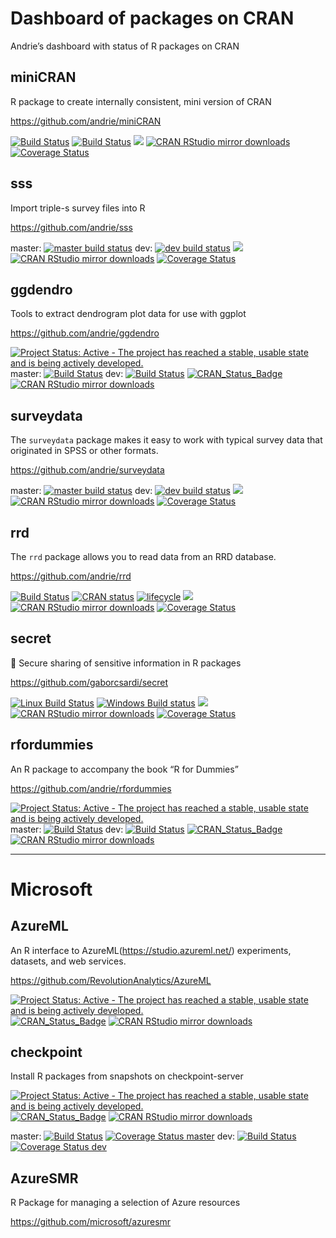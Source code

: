 Dashboard of packages on CRAN
================

Andrie’s dashboard with status of R packages on CRAN

## miniCRAN

R package to create internally consistent, mini version of CRAN

<https://github.com/andrie/miniCRAN>

[![Build
Status](https://travis-ci.org/andrie/miniCRAN.svg?branch=master)](https://travis-ci.org/andrie/miniCRAN)
[![Build
Status](https://travis-ci.org/andrie/miniCRAN.svg?branch=dev)](https://travis-ci.org/andrie/miniCRAN)
[![](http://www.r-pkg.org/badges/version/miniCRAN)](http://www.r-pkg.org/pkg/miniCRAN)
[![CRAN RStudio mirror
downloads](http://cranlogs.r-pkg.org/badges/miniCRAN)](http://www.r-pkg.org/pkg/miniCRAN)
[![Coverage
Status](https://img.shields.io/codecov/c/github/andrie/miniCRAN/master.svg)](https://codecov.io/github/andrie/miniCRAN?branch=master)

## sss

Import triple-s survey files into R

<https://github.com/andrie/sss>

master: [![master build
status](https://travis-ci.org/andrie/sss.svg?branch=master)](https://travis-ci.org/andrie/sss)
dev: [![dev build
status](https://travis-ci.org/andrie/sss.svg?branch=dev)](https://travis-ci.org/andrie/sss)
[![](http://www.r-pkg.org/badges/version/sss)](http://www.r-pkg.org/pkg/sss)
[![CRAN RStudio mirror
downloads](http://cranlogs.r-pkg.org/badges/sss)](http://www.r-pkg.org/pkg/secret)
[![Coverage
Status](https://img.shields.io/codecov/c/github/andrie/sss/master.svg)](https://codecov.io/github/andrie/sss?branch=master)

## ggdendro

Tools to extract dendrogram plot data for use with ggplot

<https://github.com/andrie/ggdendro>

[![Project Status: Active - The project has reached a stable, usable
state and is being actively
developed.](http://www.repostatus.org/badges/latest/active.svg)](http://www.repostatus.org/#active)
master:
[<img src="https://travis-ci.org/andrie/ggdendro.svg?branch=master" alt="Build Status" />](https://travis-ci.org/andrie/ggdendro)
dev:
[<img src="https://travis-ci.org/andrie/ggdendro.svg?branch=dev" alt="Build Status" />](https://travis-ci.org/andrie/ggdendro)
[![CRAN\_Status\_Badge](http://www.r-pkg.org/badges/version/ggdendro)](http://cran.r-project.org/package=ggdendro)
[![CRAN RStudio mirror
downloads](http://cranlogs.r-pkg.org/badges/ggdendro)](http://www.r-pkg.org/pkg/ggdendro)

## surveydata

The `surveydata` package makes it easy to work with typical survey data
that originated in SPSS or other formats.

<https://github.com/andrie/surveydata>

master: [![master build
status](https://travis-ci.org/andrie/surveydata.svg?branch=master)](https://travis-ci.org/andrie/surveydata)
dev: [![dev build
status](https://travis-ci.org/andrie/surveydata.svg?branch=dev)](https://travis-ci.org/andrie/surveydata)
[![](http://www.r-pkg.org/badges/version/surveydata)](http://www.r-pkg.org/pkg/surveydata)
[![CRAN RStudio mirror
downloads](http://cranlogs.r-pkg.org/badges/surveydata)](http://www.r-pkg.org/pkg/surveydata)
[![Coverage
Status](https://img.shields.io/codecov/c/github/andrie/surveydata/master.svg)](https://codecov.io/github/andrie/surveydata?branch=master)

## rrd

The `rrd` package allows you to read data from an RRD database.

<https://github.com/andrie/rrd>

[![Build
Status](https://travis-ci.org/andrie/rrd.svg?branch=master)](https://travis-ci.org/andrie/rrd)
[![CRAN
status](https://www.r-pkg.org/badges/version/rrd)](https://cran.r-project.org/package=rrd)
[![lifecycle](https://img.shields.io/badge/lifecycle-maturing-blue.svg)](https://www.tidyverse.org/lifecycle/#maturing)
[![](http://www.r-pkg.org/badges/version/rrd)](http://www.r-pkg.org/pkg/rrd)
[![CRAN RStudio mirror
downloads](http://cranlogs.r-pkg.org/badges/rrd)](http://www.r-pkg.org/pkg/rrd)
[![Coverage
Status](https://img.shields.io/codecov/c/github/andrie/rrd/master.svg)](https://codecov.io/github/andrie/rrd?branch=master)

## secret

🔐 Secure sharing of sensitive information in R packages

<https://github.com/gaborcsardi/secret>

[![Linux Build
Status](https://travis-ci.org/gaborcsardi/secret.svg?branch=master)](https://travis-ci.org/gaborcsardi/secret)
[![Windows Build
status](https://ci.appveyor.com/api/projects/status/github/gaborcsardi/secret?svg=true)](https://ci.appveyor.com/project/gaborcsardi/secret)
[![](http://www.r-pkg.org/badges/version/secret)](http://www.r-pkg.org/pkg/secret)
[![CRAN RStudio mirror
downloads](http://cranlogs.r-pkg.org/badges/secret)](http://www.r-pkg.org/pkg/secret)
[![Coverage
Status](https://img.shields.io/codecov/c/github/gaborcsardi/secret/master.svg)](https://codecov.io/github/gaborcsardi/secret?branch=master)

## rfordummies

An R package to accompany the book “R for Dummies”

<https://github.com/andrie/rfordummies>

[![Project Status: Active - The project has reached a stable, usable
state and is being actively
developed.](http://www.repostatus.org/badges/latest/active.svg)](http://www.repostatus.org/#active)
master:
[<img src="https://travis-ci.org/andrie/rfordummies.svg" alt="Build Status" />](https://travis-ci.org/andrie/rfordummies)
dev:
[<img src="https://travis-ci.org/andrie/rfordummies.svg?branch=dev" alt="Build Status" />](https://travis-ci.org/andrie/rfordummies)
[![CRAN\_Status\_Badge](http://www.r-pkg.org/badges/version/rfordummies)](http://cran.r-project.org/package=rfordummies)
[![CRAN RStudio mirror
downloads](http://cranlogs.r-pkg.org/badges/rfordummies)](http://www.r-pkg.org/pkg/rfordummies)

-----

# Microsoft

## AzureML

An R interface to AzureML(<https://studio.azureml.net/>) experiments,
datasets, and web services.

<https://github.com/RevolutionAnalytics/AzureML>

[![Project Status: Active - The project has reached a stable, usable
state and is being actively
developed.](http://www.repostatus.org/badges/latest/active.svg)](http://www.repostatus.org/#active)
[![CRAN\_Status\_Badge](http://www.r-pkg.org/badges/version/AzureML)](http://cran.r-project.org/package=AzureML)
[![CRAN RStudio mirror
downloads](http://cranlogs.r-pkg.org/badges/AzureML)](http://www.r-pkg.org/pkg/AzureML)

## checkpoint

Install R packages from snapshots on checkpoint-server

[![Project Status: Active - The project has reached a stable, usable
state and is being actively
developed.](http://www.repostatus.org/badges/latest/active.svg)](http://www.repostatus.org/#active)
[![CRAN\_Status\_Badge](http://www.r-pkg.org/badges/version/checkpoint)](http://cran.r-project.org/package=checkpoint)
[![CRAN RStudio mirror
downloads](http://cranlogs.r-pkg.org/badges/checkpoint)](http://www.r-pkg.org/pkg/checkpoint)

master: [![Build
Status](https://travis-ci.org/RevolutionAnalytics/checkpoint.svg?branch=master)](https://travis-ci.org/RevolutionAnalytics/checkpoint)
[![Coverage Status
master](https://img.shields.io/codecov/c/github/RevolutionAnalytics/checkpoint/master.svg)](https://codecov.io/github/RevolutionAnalytics/checkpoint?branch=master)
dev: [![Build
Status](https://travis-ci.org/RevolutionAnalytics/checkpoint.svg?branch=dev)](https://travis-ci.org/RevolutionAnalytics/checkpoint)
[![Coverage Status
dev](https://img.shields.io/codecov/c/github/RevolutionAnalytics/checkpoint/dev.svg)](https://codecov.io/github/RevolutionAnalytics/checkpoint?branch=dev)

## AzureSMR

R Package for managing a selection of Azure resources

<https://github.com/microsoft/azuresmr>
